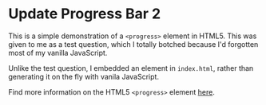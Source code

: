 # Update Progress Bar 2

This is a simple demonstration of a ```<progress>``` element in HTML5. This was
given to me as a test question, which I totally botched because I'd forgotten most
of my vanilla JavaScript.

Unlike the test question, I embedded an element in ```index.html```, rather than
generating it on the fly with vanila JavaScript.

Find more information on the HTML5 ```<progress>``` element [here](https://developer.mozilla.org/en-US/docs/Web/HTML/Element/progress).
